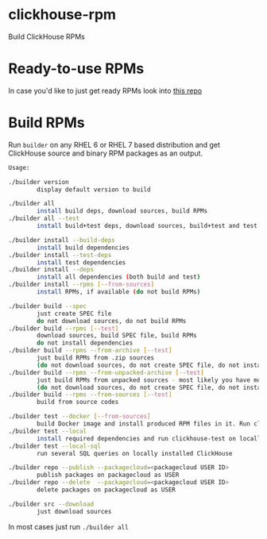 # clickhouse-rpm
Build ClickHouse RPMs

# Ready-to-use RPMs
In case you'd like to just get ready RPMs look into [this repo](https://packagecloud.io/Altinity/clickhouse)

# Build RPMs

Run `builder` on any RHEL 6 or RHEL 7 based distribution and get ClickHouse source and binary RPM packages as an output.

```bash
Usage:

./builder version
		display default version to build

./builder all
		install build deps, download sources, build RPMs
./builder all --test
		install build+test deps, download sources, build+test and test RPMs

./builder install --build-deps
		install build dependencies
./builder install --test-deps
		install test dependencies
./builder install --deps
		install all dependencies (both build and test)
./builder install --rpms [--from-sources]
		install RPMs, if available (do not build RPMs)

./builder build --spec
		just create SPEC file
		do not download sources, do not build RPMs
./builder build --rpms [--test]
		download sources, build SPEC file, build RPMs
		do not install dependencies
./builder build --rpms --from-archive [--test]
		just build RPMs from .zip sources
		(do not download sources, do not create SPEC file, do not install dependencies)
./builder build --rpms --from-unpacked-archive [--test]
		just build RPMs from unpacked sources - most likely you have modified them
		(do not download sources, do not create SPEC file, do not install dependencies)
./builder build --rpms --from-sources [--test]
		build from source codes

./builder test --docker [--from-sources]
		build Docker image and install produced RPM files in it. Run clickhouse-test
./builder test --local
		install required dependencies and run clickhouse-test on locally installed ClickHouse
./builder test --local-sql
		run several SQL queries on locally installed ClickHouse

./builder repo --publish --packagecloud=<packagecloud USER ID>
		publish packages on packagecloud as USER
./builder repo --delete  --packagecloud=<packagecloud USER ID>
		delete packages on packagecloud as USER

./builder src --download
		just download sources
```

In most cases just run `./builder all`



